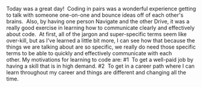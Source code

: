 Today was a great day!  Coding in pairs was a wonderful experience getting to talk with someone one-on-one and bounce ideas off of each other's brains.  Also, by having one person Navigate and the other Drive, it was a really good exercise in learning how to communicate clearly and effectively about code.  At first, all of the jargon and super-specific terms seem like over-kill, but as I've learned a little bit more, I can see how that because the things we are talking about are so specific, we really do need those specific terms to be able to quickly and effectively communicate with each other. My motivations for learning to code are: #1  To get a well-paid job by having a skill that is in high demand. #2  To get in a career path where I can learn throughout my career and things are different and changing all the time. 
